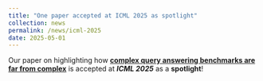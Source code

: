 ```yaml
---
title: "One paper accepted at ICML 2025 as spotlight"
collection: news
permalink: /news/icml-2025
date: 2025-05-01
---
```

Our paper on highlighting how <a href="https://openreview.net/forum?id=F8NTPAz5HH"><b>complex query answering benchmarks are far from complex</b></a> is accepted at <b><i>ICML 2025</i></b> as a <b><note>spotlight</note></b>!
